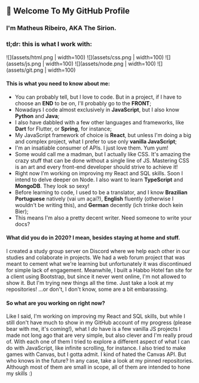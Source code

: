 ## 👋 Welcome To My GitHub Profile 
### I'm Matheus Ribeiro, AKA The Sirion. 

### tl;dr: this is what I work with:
![](assets/html.png | width=100)
![](assets/css.png | width=100) 
![](assets/js.png | width=100)
![](assets/node.png | width=100)
![](assets/git.png | width=100)

#### This is what you need to know about me:
- You can probably tell, but I love to code. But in a project, if I have to choose an **END** to be on, I'll probably go to the **FRONT**;
- Nowadays I code almost exclusively in **JavaScript**, but I also know **Python** and **Java**;
- I also have dabbled with a few other languages and frameworks, like **Dart** for Flutter, or **Spring**, for instance;
- My JavaScript framework of choice is **React**, but unless I'm doing a big and complex project, what I prefer to use only **vanilla JavaScript**;
- I'm an insatiable consumer of APIs. I just love them. Yum yum!
- Some would call me a madman, but I actually like CSS. It's amazing the crazy stuff that can be done without a single line of JS. Mastering CSS is an art and every front-end developer should strive to achieve it!
- Right now I'm working on improving my React and SQL skills. Soon I intend to delve deeper on Node. I also want to learn **TypeScript** and **MongoDB**. They look so sexy!
- Before learning to code, I used to be a translator, and I know **Brazilian Portuguese** natively (vai um açaí?), **English** fluently (otherwise I wouldn't be writing this), and **German** decently (ich trinke doch kein Bier);
- This means I'm also a pretty decent writer. Need someone to write your docs?
#### What did you do in 2020? I mean, besides staying at home and stuff.
I created a study group server on Discord where we help each other in our studies and colaborate in projects. We had a web forum project that was meant to cement what we're learning but unfortunately it was discontinued for simple lack of engagement. Meanwhile, I built a Habbo Hotel fan site for a client using Bootstrap, but since it never went online, I'm not allowed to show it. But I'm trying new things all the time. Just take a look at my repositories! ...or don't, I don't know, some are a bit embarassing.
#### So what are you working on right now?
Like I said, I'm working on improving my React and SQL skills, but while I still don't have much to show in my GitHub account of my progress (please bear with me, it's coming!), what I *do* have is a few vanilla JS projects I made not long ago that are very simple, but also clever and I'm really proud of. With each one of them I tried to explore a different aspect of what I can do with JavaScript, like infinite scrolling, for instance. I also tried to make games with Canvas, but I gotta admit. I kind of hated the Canvas API. But who knows in the future? In any case, take a look at my pinned repositories. Although most of them are small in scope, all of them are intended to hone my skills :)

